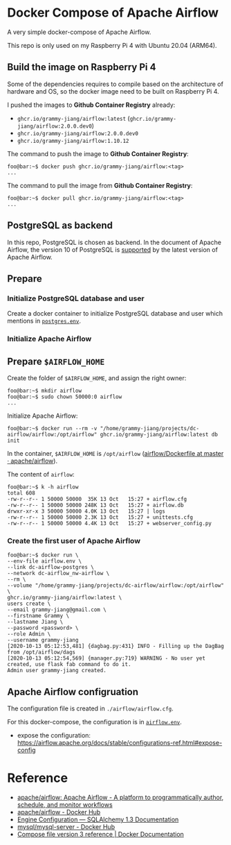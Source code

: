 # Docker Compose of Apache Airflow

A very simple docker-compose of Apache Airflow.

This repo is only used on my Raspberry Pi 4 with Ubuntu 20.04 (ARM64).

## Build the image on Raspberry Pi 4

Some of the dependencies requires to compile based on the architecture of hardware and OS, so the docker image need to be built on Raspberry Pi 4.

I pushed the images to **Github Container Registry** already:

* `ghcr.io/grammy-jiang/airflow:latest` (`ghcr.io/grammy-jiang/airflow:2.0.0.dev0`)
* `ghcr.io/grammy-jiang/airflow:2.0.0.dev0`
* `ghcr.io/grammy-jiang/airflow:1.10.12`

The command to push the image to **Github Container Registry**:

```console
foo@bar:~$ docker push ghcr.io/grammy-jiang/airflow:<tag>
...
```

The command to pull the image from **Github Container Registry**:

```console
foo@bar:~$ docker pull ghcr.io/grammy-jiang/airflow:<tag>
...
```

## PostgreSQL as backend

In this repo, PostgreSQL is chosen as backend. In the document of Apache Airflow, the version 10 of PostgreSQL is [supported](https://github.com/apache/airflow#requirements) by the latest version of Apache Airflow.

## Prepare

### Initialize PostgreSQL database and user

Create a docker container to initialize PostgreSQL database and user which mentions in [`postgres.env`](https://github.com/grammy-jiang/dc-airflow/blob/master/postgres.env).

### Initialize Apache Airflow

## Prepare `$AIRFLOW_HOME`

Create the folder of `$AIRFLOW_HOME`, and assign the right owner:

```console
foo@bar:~$ mkdir airflow
foo@bar:~$ sudo chown 50000:0 airflow
...
```

Initialize Apache Airflow:

```console
foo@bar:~$ docker run --rm -v "/home/grammy-jiang/projects/dc-airflow/airflow:/opt/airflow" ghcr.io/grammy-jiang/airflow:latest db init
```

In the container, `$AIRFLOW_HOME` is `/opt/airflow` ([airflow/Dockerfile at master · apache/airflow](https://github.com/apache/airflow/blob/master/Dockerfile#L41)).

The content of `airflow`:

```console
foo@bar:~$ k -h airflow
total 608
-rw-r--r-- 1 50000 50000  35K 13 Oct   15:27 + airflow.cfg 
-rw-r--r-- 1 50000 50000 248K 13 Oct   15:27 + airflow.db 
drwxr-xr-x 3 50000 50000 4.0K 13 Oct   15:27 | logs 
-rw-r--r-- 1 50000 50000 2.3K 13 Oct   15:27 + unittests.cfg 
-rw-r--r-- 1 50000 50000 4.4K 13 Oct   15:27 + webserver_config.py 
```

### Create the first user of Apache Airflow

```console
foo@bar:~$ docker run \
--env-file airflow.env \
--link dc-airflow-postgres \
--network dc-airflow_nw-airflow \
--rm \
--volume "/home/grammy-jiang/projects/dc-airflow/airflow:/opt/airflow" \
ghcr.io/grammy-jiang/airflow:latest \
users create \
--email grammy-jiang@gmail.com \
--firstname Grammy \
--lastname Jiang \
--password <password> \
--role Admin \
--username grammy-jiang
[2020-10-13 05:12:53,481] {dagbag.py:431} INFO - Filling up the DagBag from /opt/airflow/dags
[2020-10-13 05:12:54,569] {manager.py:719} WARNING - No user yet created, use flask fab command to do it.
Admin user grammy-jiang created.
```

## Apache Airflow configruation

The configuration file is created in `./airflow/airflow.cfg`.

For this docker-compose, the configuration is in [`airflow.env`](https://github.com/grammy-jiang/dc-airflow/blob/master/airflow.env).

* expose the configuration: https://airflow.apache.org/docs/stable/configurations-ref.html#expose-config

# Reference

* [apache/airflow: Apache Airflow - A platform to programmatically author, schedule, and monitor workflows](https://github.com/apache/airflow)
* [apache/airflow - Docker Hub](https://hub.docker.com/r/apache/airflow)
* [Engine Configuration — SQLAlchemy 1.3 Documentation](https://docs.sqlalchemy.org/en/13/core/engines.html)
* [mysql/mysql-server - Docker Hub](https://hub.docker.com/r/mysql/mysql-server)
* [Compose file version 3 reference | Docker Documentation](https://docs.docker.com/compose/compose-file/)
